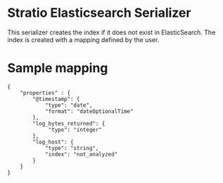 Stratio Elasticsearch Serializer
=======================

This serializer creates the index if it does not exist in ElasticSearch. The index is created with a mapping defined by the user.

Sample mapping
=================================

```
{ 
	"properties" : {
	    "@timestamp": {
	        "type": "date",
	        "format": "dateOptionalTime"
	    },
	    "log_bytes_returned": {
	         "type": "integer"
	    },
	    "log_host": {
	        "type": "string",
	        "index": "not_analyzed"
	    }
	}
}

```  